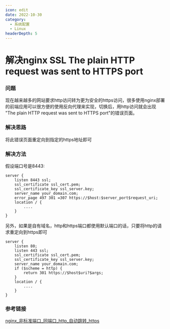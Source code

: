 ```yaml
---
icon: edit
date: 2022-10-30
category:
  - 系统配置
  - Linux
headerDepth: 5
---
```



# 解决nginx SSL The plain HTTP request was sent to HTTPS port
### 问题
现在越来越多的网站要求http访问转为更为安全的https访问，很多使用nginx部署的前端应用可以很方便的使用反向代理来实现，切换后，用http访问就会出现 "The plain HTTP request was sent to HTTPS port"的错误页面。

### 解决思路
将此错误页面重定向到指定的https地址即可

### 解决方法
假设端口号是8443:
```
server {
    listen 8443 ssl;
    ssl_certificate ssl_cert.pem;
    ssl_certificate_key ssl_server.key;
    server_name your_domain.com;
    error_page 497 301 =307 https://$host:$server_port$request_uri; 
    location / {
        ....
    }
}
```
另外，如果是自有域名，http和https端口都使用默认端口的话，只要将http的请求重定向到https即可
```
server {
    listen 80;
    listen 443 ssl;
    ssl_certificate ssl_cert.pem;
    ssl_certificate_key ssl_server.key;
    server_name your_domain.com;
    if ($scheme = http) {
        return 301 https://$host$uri?$args;
    }
    location / {
        ....
    }
}

```
### 参考链接
[nginx_非标准端口_同端口_http_自动跳转_https](https://blog.csdn.net/qq_30665009/article/details/124464699)
